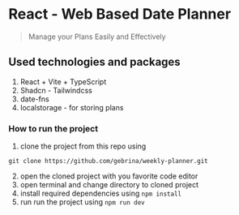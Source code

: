 # React - Web Based Date Planner

> Manage your Plans Easily and Effectively

## Used technologies and packages

1. React + Vite + TypeScript
2. Shadcn - Tailwindcss
3. date-fns
4. localstorage - for storing plans

### How to run the project

1. clone the project from this repo using

```
git clone https://github.com/gebrina/weekly-planner.git
```

2. open the cloned project with you favorite code editor
3. open terminal and change directory to cloned project
4. install required dependencies using
   `npm install`
5. run run the project using `npm run dev`
